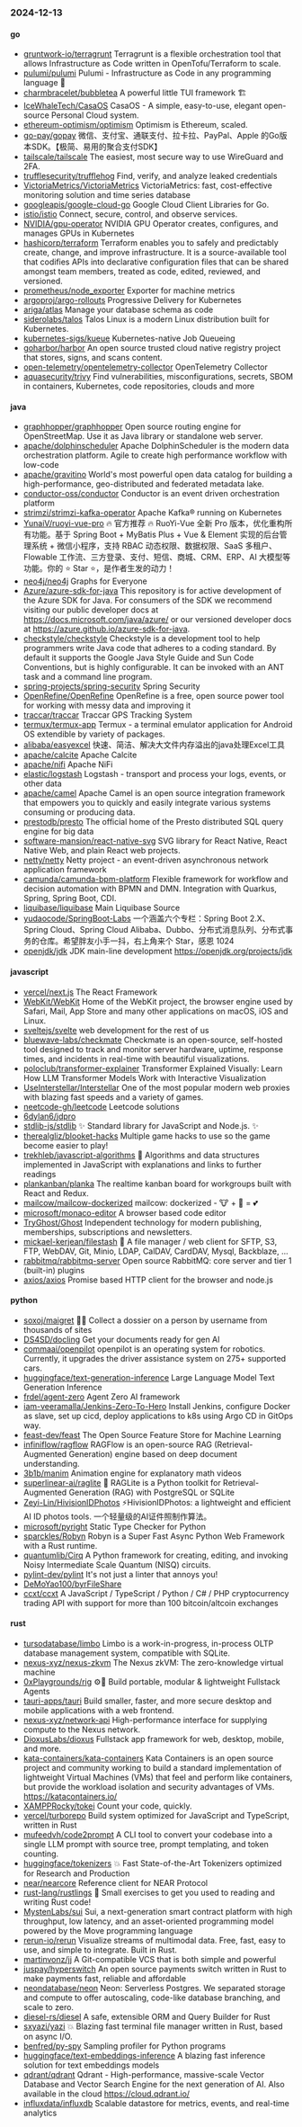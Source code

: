 ### 2024-12-13

#### go
* [gruntwork-io/terragrunt](https://github.com/gruntwork-io/terragrunt) Terragrunt is a flexible orchestration tool that allows Infrastructure as Code written in OpenTofu/Terraform to scale.
* [pulumi/pulumi](https://github.com/pulumi/pulumi) Pulumi - Infrastructure as Code in any programming language 🚀
* [charmbracelet/bubbletea](https://github.com/charmbracelet/bubbletea) A powerful little TUI framework 🏗
* [IceWhaleTech/CasaOS](https://github.com/IceWhaleTech/CasaOS) CasaOS - A simple, easy-to-use, elegant open-source Personal Cloud system.
* [ethereum-optimism/optimism](https://github.com/ethereum-optimism/optimism) Optimism is Ethereum, scaled.
* [go-pay/gopay](https://github.com/go-pay/gopay) 微信、支付宝、通联支付、拉卡拉、PayPal、Apple 的Go版本SDK。【极简、易用的聚合支付SDK】
* [tailscale/tailscale](https://github.com/tailscale/tailscale) The easiest, most secure way to use WireGuard and 2FA.
* [trufflesecurity/trufflehog](https://github.com/trufflesecurity/trufflehog) Find, verify, and analyze leaked credentials
* [VictoriaMetrics/VictoriaMetrics](https://github.com/VictoriaMetrics/VictoriaMetrics) VictoriaMetrics: fast, cost-effective monitoring solution and time series database
* [googleapis/google-cloud-go](https://github.com/googleapis/google-cloud-go) Google Cloud Client Libraries for Go.
* [istio/istio](https://github.com/istio/istio) Connect, secure, control, and observe services.
* [NVIDIA/gpu-operator](https://github.com/NVIDIA/gpu-operator) NVIDIA GPU Operator creates, configures, and manages GPUs in Kubernetes
* [hashicorp/terraform](https://github.com/hashicorp/terraform) Terraform enables you to safely and predictably create, change, and improve infrastructure. It is a source-available tool that codifies APIs into declarative configuration files that can be shared amongst team members, treated as code, edited, reviewed, and versioned.
* [prometheus/node_exporter](https://github.com/prometheus/node_exporter) Exporter for machine metrics
* [argoproj/argo-rollouts](https://github.com/argoproj/argo-rollouts) Progressive Delivery for Kubernetes
* [ariga/atlas](https://github.com/ariga/atlas) Manage your database schema as code
* [siderolabs/talos](https://github.com/siderolabs/talos) Talos Linux is a modern Linux distribution built for Kubernetes.
* [kubernetes-sigs/kueue](https://github.com/kubernetes-sigs/kueue) Kubernetes-native Job Queueing
* [goharbor/harbor](https://github.com/goharbor/harbor) An open source trusted cloud native registry project that stores, signs, and scans content.
* [open-telemetry/opentelemetry-collector](https://github.com/open-telemetry/opentelemetry-collector) OpenTelemetry Collector
* [aquasecurity/trivy](https://github.com/aquasecurity/trivy) Find vulnerabilities, misconfigurations, secrets, SBOM in containers, Kubernetes, code repositories, clouds and more

#### java
* [graphhopper/graphhopper](https://github.com/graphhopper/graphhopper) Open source routing engine for OpenStreetMap. Use it as Java library or standalone web server.
* [apache/dolphinscheduler](https://github.com/apache/dolphinscheduler) Apache DolphinScheduler is the modern data orchestration platform. Agile to create high performance workflow with low-code
* [apache/gravitino](https://github.com/apache/gravitino) World's most powerful open data catalog for building a high-performance, geo-distributed and federated metadata lake.
* [conductor-oss/conductor](https://github.com/conductor-oss/conductor) Conductor is an event driven orchestration platform
* [strimzi/strimzi-kafka-operator](https://github.com/strimzi/strimzi-kafka-operator) Apache Kafka® running on Kubernetes
* [YunaiV/ruoyi-vue-pro](https://github.com/YunaiV/ruoyi-vue-pro) 🔥 官方推荐 🔥 RuoYi-Vue 全新 Pro 版本，优化重构所有功能。基于 Spring Boot + MyBatis Plus + Vue & Element 实现的后台管理系统 + 微信小程序，支持 RBAC 动态权限、数据权限、SaaS 多租户、Flowable 工作流、三方登录、支付、短信、商城、CRM、ERP、AI 大模型等功能。你的 ⭐️ Star ⭐️，是作者生发的动力！
* [neo4j/neo4j](https://github.com/neo4j/neo4j) Graphs for Everyone
* [Azure/azure-sdk-for-java](https://github.com/Azure/azure-sdk-for-java) This repository is for active development of the Azure SDK for Java. For consumers of the SDK we recommend visiting our public developer docs at https://docs.microsoft.com/java/azure/ or our versioned developer docs at https://azure.github.io/azure-sdk-for-java.
* [checkstyle/checkstyle](https://github.com/checkstyle/checkstyle) Checkstyle is a development tool to help programmers write Java code that adheres to a coding standard. By default it supports the Google Java Style Guide and Sun Code Conventions, but is highly configurable. It can be invoked with an ANT task and a command line program.
* [spring-projects/spring-security](https://github.com/spring-projects/spring-security) Spring Security
* [OpenRefine/OpenRefine](https://github.com/OpenRefine/OpenRefine) OpenRefine is a free, open source power tool for working with messy data and improving it
* [traccar/traccar](https://github.com/traccar/traccar) Traccar GPS Tracking System
* [termux/termux-app](https://github.com/termux/termux-app) Termux - a terminal emulator application for Android OS extendible by variety of packages.
* [alibaba/easyexcel](https://github.com/alibaba/easyexcel) 快速、简洁、解决大文件内存溢出的java处理Excel工具
* [apache/calcite](https://github.com/apache/calcite) Apache Calcite
* [apache/nifi](https://github.com/apache/nifi) Apache NiFi
* [elastic/logstash](https://github.com/elastic/logstash) Logstash - transport and process your logs, events, or other data
* [apache/camel](https://github.com/apache/camel) Apache Camel is an open source integration framework that empowers you to quickly and easily integrate various systems consuming or producing data.
* [prestodb/presto](https://github.com/prestodb/presto) The official home of the Presto distributed SQL query engine for big data
* [software-mansion/react-native-svg](https://github.com/software-mansion/react-native-svg) SVG library for React Native, React Native Web, and plain React web projects.
* [netty/netty](https://github.com/netty/netty) Netty project - an event-driven asynchronous network application framework
* [camunda/camunda-bpm-platform](https://github.com/camunda/camunda-bpm-platform) Flexible framework for workflow and decision automation with BPMN and DMN. Integration with Quarkus, Spring, Spring Boot, CDI.
* [liquibase/liquibase](https://github.com/liquibase/liquibase) Main Liquibase Source
* [yudaocode/SpringBoot-Labs](https://github.com/yudaocode/SpringBoot-Labs) 一个涵盖六个专栏：Spring Boot 2.X、Spring Cloud、Spring Cloud Alibaba、Dubbo、分布式消息队列、分布式事务的仓库。希望胖友小手一抖，右上角来个 Star，感恩 1024
* [openjdk/jdk](https://github.com/openjdk/jdk) JDK main-line development https://openjdk.org/projects/jdk

#### javascript
* [vercel/next.js](https://github.com/vercel/next.js) The React Framework
* [WebKit/WebKit](https://github.com/WebKit/WebKit) Home of the WebKit project, the browser engine used by Safari, Mail, App Store and many other applications on macOS, iOS and Linux.
* [sveltejs/svelte](https://github.com/sveltejs/svelte) web development for the rest of us
* [bluewave-labs/checkmate](https://github.com/bluewave-labs/checkmate) Checkmate is an open-source, self-hosted tool designed to track and monitor server hardware, uptime, response times, and incidents in real-time with beautiful visualizations.
* [poloclub/transformer-explainer](https://github.com/poloclub/transformer-explainer) Transformer Explained Visually: Learn How LLM Transformer Models Work with Interactive Visualization
* [UseInterstellar/Interstellar](https://github.com/UseInterstellar/Interstellar) One of the most popular modern web proxies with blazing fast speeds and a variety of games.
* [neetcode-gh/leetcode](https://github.com/neetcode-gh/leetcode) Leetcode solutions
* [6dylan6/jdpro](https://github.com/6dylan6/jdpro)
* [stdlib-js/stdlib](https://github.com/stdlib-js/stdlib) ✨ Standard library for JavaScript and Node.js. ✨
* [therealgliz/blooket-hacks](https://github.com/therealgliz/blooket-hacks) Multiple game hacks to use so the game become easier to play!
* [trekhleb/javascript-algorithms](https://github.com/trekhleb/javascript-algorithms) 📝 Algorithms and data structures implemented in JavaScript with explanations and links to further readings
* [plankanban/planka](https://github.com/plankanban/planka) The realtime kanban board for workgroups built with React and Redux.
* [mailcow/mailcow-dockerized](https://github.com/mailcow/mailcow-dockerized) mailcow: dockerized - 🐮 + 🐋 = 💕
* [microsoft/monaco-editor](https://github.com/microsoft/monaco-editor) A browser based code editor
* [TryGhost/Ghost](https://github.com/TryGhost/Ghost) Independent technology for modern publishing, memberships, subscriptions and newsletters.
* [mickael-kerjean/filestash](https://github.com/mickael-kerjean/filestash) 🦄 A file manager / web client for SFTP, S3, FTP, WebDAV, Git, Minio, LDAP, CalDAV, CardDAV, Mysql, Backblaze, ...
* [rabbitmq/rabbitmq-server](https://github.com/rabbitmq/rabbitmq-server) Open source RabbitMQ: core server and tier 1 (built-in) plugins
* [axios/axios](https://github.com/axios/axios) Promise based HTTP client for the browser and node.js

#### python
* [soxoj/maigret](https://github.com/soxoj/maigret) 🕵️‍♂️ Collect a dossier on a person by username from thousands of sites
* [DS4SD/docling](https://github.com/DS4SD/docling) Get your documents ready for gen AI
* [commaai/openpilot](https://github.com/commaai/openpilot) openpilot is an operating system for robotics. Currently, it upgrades the driver assistance system on 275+ supported cars.
* [huggingface/text-generation-inference](https://github.com/huggingface/text-generation-inference) Large Language Model Text Generation Inference
* [frdel/agent-zero](https://github.com/frdel/agent-zero) Agent Zero AI framework
* [iam-veeramalla/Jenkins-Zero-To-Hero](https://github.com/iam-veeramalla/Jenkins-Zero-To-Hero) Install Jenkins, configure Docker as slave, set up cicd, deploy applications to k8s using Argo CD in GitOps way.
* [feast-dev/feast](https://github.com/feast-dev/feast) The Open Source Feature Store for Machine Learning
* [infiniflow/ragflow](https://github.com/infiniflow/ragflow) RAGFlow is an open-source RAG (Retrieval-Augmented Generation) engine based on deep document understanding.
* [3b1b/manim](https://github.com/3b1b/manim) Animation engine for explanatory math videos
* [superlinear-ai/raglite](https://github.com/superlinear-ai/raglite) 🥤 RAGLite is a Python toolkit for Retrieval-Augmented Generation (RAG) with PostgreSQL or SQLite
* [Zeyi-Lin/HivisionIDPhotos](https://github.com/Zeyi-Lin/HivisionIDPhotos) ⚡️HivisionIDPhotos: a lightweight and efficient AI ID photos tools. 一个轻量级的AI证件照制作算法。
* [microsoft/pyright](https://github.com/microsoft/pyright) Static Type Checker for Python
* [sparckles/Robyn](https://github.com/sparckles/Robyn) Robyn is a Super Fast Async Python Web Framework with a Rust runtime.
* [quantumlib/Cirq](https://github.com/quantumlib/Cirq) A Python framework for creating, editing, and invoking Noisy Intermediate Scale Quantum (NISQ) circuits.
* [pylint-dev/pylint](https://github.com/pylint-dev/pylint) It's not just a linter that annoys you!
* [DeMoYao100/byrFileShare](https://github.com/DeMoYao100/byrFileShare)
* [ccxt/ccxt](https://github.com/ccxt/ccxt) A JavaScript / TypeScript / Python / C# / PHP cryptocurrency trading API with support for more than 100 bitcoin/altcoin exchanges

#### rust
* [tursodatabase/limbo](https://github.com/tursodatabase/limbo) Limbo is a work-in-progress, in-process OLTP database management system, compatible with SQLite.
* [nexus-xyz/nexus-zkvm](https://github.com/nexus-xyz/nexus-zkvm) The Nexus zkVM: The zero-knowledge virtual machine
* [0xPlaygrounds/rig](https://github.com/0xPlaygrounds/rig) ⚙️🦀 Build portable, modular & lightweight Fullstack Agents
* [tauri-apps/tauri](https://github.com/tauri-apps/tauri) Build smaller, faster, and more secure desktop and mobile applications with a web frontend.
* [nexus-xyz/network-api](https://github.com/nexus-xyz/network-api) High-performance interface for supplying compute to the Nexus network.
* [DioxusLabs/dioxus](https://github.com/DioxusLabs/dioxus) Fullstack app framework for web, desktop, mobile, and more.
* [kata-containers/kata-containers](https://github.com/kata-containers/kata-containers) Kata Containers is an open source project and community working to build a standard implementation of lightweight Virtual Machines (VMs) that feel and perform like containers, but provide the workload isolation and security advantages of VMs. https://katacontainers.io/
* [XAMPPRocky/tokei](https://github.com/XAMPPRocky/tokei) Count your code, quickly.
* [vercel/turborepo](https://github.com/vercel/turborepo) Build system optimized for JavaScript and TypeScript, written in Rust
* [mufeedvh/code2prompt](https://github.com/mufeedvh/code2prompt) A CLI tool to convert your codebase into a single LLM prompt with source tree, prompt templating, and token counting.
* [huggingface/tokenizers](https://github.com/huggingface/tokenizers) 💥 Fast State-of-the-Art Tokenizers optimized for Research and Production
* [near/nearcore](https://github.com/near/nearcore) Reference client for NEAR Protocol
* [rust-lang/rustlings](https://github.com/rust-lang/rustlings) 🦀 Small exercises to get you used to reading and writing Rust code!
* [MystenLabs/sui](https://github.com/MystenLabs/sui) Sui, a next-generation smart contract platform with high throughput, low latency, and an asset-oriented programming model powered by the Move programming language
* [rerun-io/rerun](https://github.com/rerun-io/rerun) Visualize streams of multimodal data. Free, fast, easy to use, and simple to integrate. Built in Rust.
* [martinvonz/jj](https://github.com/martinvonz/jj) A Git-compatible VCS that is both simple and powerful
* [juspay/hyperswitch](https://github.com/juspay/hyperswitch) An open source payments switch written in Rust to make payments fast, reliable and affordable
* [neondatabase/neon](https://github.com/neondatabase/neon) Neon: Serverless Postgres. We separated storage and compute to offer autoscaling, code-like database branching, and scale to zero.
* [diesel-rs/diesel](https://github.com/diesel-rs/diesel) A safe, extensible ORM and Query Builder for Rust
* [sxyazi/yazi](https://github.com/sxyazi/yazi) 💥 Blazing fast terminal file manager written in Rust, based on async I/O.
* [benfred/py-spy](https://github.com/benfred/py-spy) Sampling profiler for Python programs
* [huggingface/text-embeddings-inference](https://github.com/huggingface/text-embeddings-inference) A blazing fast inference solution for text embeddings models
* [qdrant/qdrant](https://github.com/qdrant/qdrant) Qdrant - High-performance, massive-scale Vector Database and Vector Search Engine for the next generation of AI. Also available in the cloud https://cloud.qdrant.io/
* [influxdata/influxdb](https://github.com/influxdata/influxdb) Scalable datastore for metrics, events, and real-time analytics
